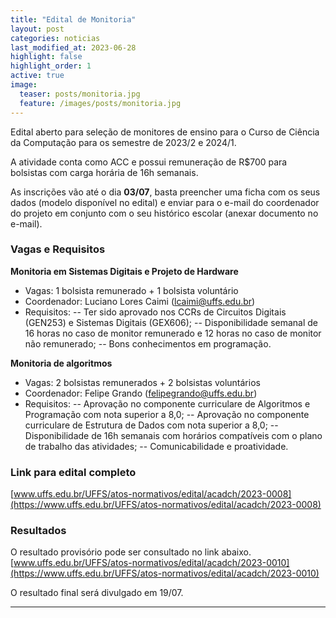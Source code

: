 ```yaml
---
title: "Edital de Monitoria"
layout: post
categories: noticias
last_modified_at: 2023-06-28
highlight: false
highlight_order: 1
active: true
image:
  teaser: posts/monitoria.jpg
  feature: /images/posts/monitoria.jpg
---
```


Edital aberto para seleção de monitores de ensino para o Curso de Ciência da Computação para os semestre de 2023/2 e 2024/1.

A atividade conta como ACC e possui remuneração de R$700 para bolsistas com carga horária de 16h semanais.

As inscrições vão até o dia **03/07**, basta preencher uma ficha com os seus dados (modelo disponível no edital) e enviar para o e-mail do coordenador do projeto em conjunto com o seu histórico escolar (anexar documento no e-mail).

### Vagas e Requisitos

**Monitoria em Sistemas Digitais e Projeto de Hardware**
- Vagas: 1 bolsista remunerado + 1 bolsista voluntário
- Coordenador: Luciano Lores Caimi (lcaimi@uffs.edu.br)
- Requisitos: 
-- Ter sido aprovado nos CCRs de Circuitos Digitais (GEN253) e Sistemas Digitais (GEX606);
-- Disponibilidade semanal de 16 horas no caso de monitor remunerado e 12 horas no caso de monitor não remunerado;
-- Bons conhecimentos em programação.

**Monitoria de algoritmos**
- Vagas: 2 bolsistas remunerados + 2 bolsistas voluntários
- Coordenador: Felipe Grando (felipegrando@uffs.edu.br)
- Requisitos: 
-- Aprovação no componente curriculare de Algoritmos e Programação com nota superior a 8,0;
-- Aprovação no componente curriculare de Estrutura de Dados com nota superior a 8,0;
-- Disponibilidade de 16h semanais com horários compatíveis com o plano de trabalho das atividades; 
-- Comunicabilidade e proatividade.

### Link para edital completo

[www.uffs.edu.br/UFFS/atos-normativos/edital/acadch/2023-0008](https://www.uffs.edu.br/UFFS/atos-normativos/edital/acadch/2023-0008)

### Resultados

O resultado provisório pode ser consultado no link abaixo.
[www.uffs.edu.br/UFFS/atos-normativos/edital/acadch/2023-0010](https://www.uffs.edu.br/UFFS/atos-normativos/edital/acadch/2023-0010)

O resultado final será divulgado em 19/07.

---
